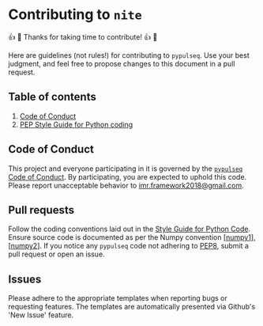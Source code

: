 # Contributing to `nite`
:thumbsup: :tada: Thanks for taking time to contribute! :thumbsup: :tada:

Here are guidelines (not rules!) for contributing to `pypulseq`. Use your best judgment, and feel free to propose 
changes to this document in a pull request.

## Table of contents
1. [Code of Conduct](#code-of-conduct)
2. [PEP Style Guide for Python coding](#style-guide-for-python-code)

## Code of Conduct
This project and everyone participating in it is governed by the 
[`pypulseq` Code of Conduct](code_of_conduct). 
By participating, you are expected to uphold this code. Please report unacceptable behavior to 
[imr.framework2018@gmail.com](email).

## Pull requests
Follow the coding conventions laid out in the [Style Guide for Python Code](style_guide). Ensure source code is 
documented as per the Numpy convention [[numpy1]], [[numpy2]]. If you notice any `pypulseq` code not adhering to 
[PEP8](style-guide), submit a pull request or open an issue.

## Issues
Please adhere to the appropriate templates when reporting bugs or requesting features. The templates are automatically 
presented via Github's 'New Issue' feature.

[email]: mailto:imr.framework2018@gmail.com
[code_of_conduct]: https://github.com/imr-framework/pypulseq/blob/master/CODE_OF_CONDUCT.md
[style_guide]: https://www.python.org/dev/peps/pep-0008/
[numpy1]: https://numpydoc.readthedocs.io/en/latest/format.html
[numpy2]: https://sphinxcontrib-napoleon.readthedocs.io/en/latest/example_numpy.html
